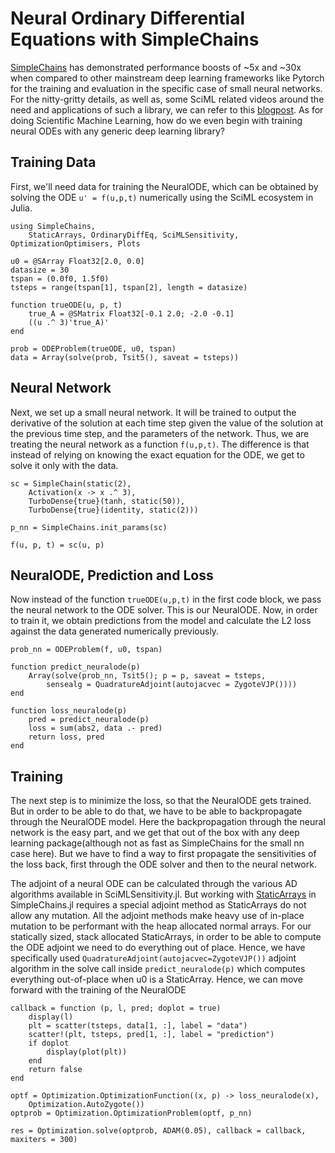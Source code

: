 # Neural Ordinary Differential Equations with SimpleChains

[SimpleChains](https://github.com/PumasAI/SimpleChains.jl) has demonstrated performance boosts of ~5x and ~30x when compared to other mainstream deep learning frameworks like Pytorch for the training and evaluation in the specific case of small neural networks. For the nitty-gritty details, as well as, some SciML related videos around the need and applications of such a library, we can refer to this [blogpost](https://julialang.org/blog/2022/04/simple-chains/). As for doing Scientific Machine Learning, how do we even begin with training neural ODEs with any generic deep learning library?

## Training Data

First, we'll need data for training the NeuralODE, which can be obtained by solving the ODE `u' = f(u,p,t)` numerically using the SciML ecosystem in Julia.

```@example sc_neuralode
using SimpleChains,
    StaticArrays, OrdinaryDiffEq, SciMLSensitivity, OptimizationOptimisers, Plots

u0 = @SArray Float32[2.0, 0.0]
datasize = 30
tspan = (0.0f0, 1.5f0)
tsteps = range(tspan[1], tspan[2], length = datasize)

function trueODE(u, p, t)
    true_A = @SMatrix Float32[-0.1 2.0; -2.0 -0.1]
    ((u .^ 3)'true_A)'
end

prob = ODEProblem(trueODE, u0, tspan)
data = Array(solve(prob, Tsit5(), saveat = tsteps))
```

## Neural Network

Next, we set up a small neural network. It will be trained to output the derivative of the solution at each time step given the value of the solution at the previous time step, and the parameters of the network. Thus, we are treating the neural network as a function `f(u,p,t)`. The difference is that instead of relying on knowing the exact equation for the ODE, we get to solve it only with the data.

```@example sc_neuralode
sc = SimpleChain(static(2),
    Activation(x -> x .^ 3),
    TurboDense{true}(tanh, static(50)),
    TurboDense{true}(identity, static(2)))

p_nn = SimpleChains.init_params(sc)

f(u, p, t) = sc(u, p)
```

## NeuralODE, Prediction and Loss

Now instead of the function `trueODE(u,p,t)` in the first code block, we pass the neural network to the ODE solver. This is our NeuralODE. Now, in order to train it, we obtain predictions from the model and calculate the L2 loss against the data generated numerically previously.

```@example sc_neuralode
prob_nn = ODEProblem(f, u0, tspan)

function predict_neuralode(p)
    Array(solve(prob_nn, Tsit5(); p = p, saveat = tsteps,
        sensealg = QuadratureAdjoint(autojacvec = ZygoteVJP())))
end

function loss_neuralode(p)
    pred = predict_neuralode(p)
    loss = sum(abs2, data .- pred)
    return loss, pred
end
```

## Training

The next step is to minimize the loss, so that the NeuralODE gets trained. But in order to be able to do that, we have to be able to backpropagate through the NeuralODE model. Here the backpropagation through the neural network is the easy part, and we get that out of the box with any deep learning package(although not as fast as SimpleChains for the small nn case here). But we have to find a way to first propagate the sensitivities of the loss back, first through the ODE solver and then to the neural network.

The adjoint of a neural ODE can be calculated through the various AD algorithms available in SciMLSensitivity.jl. But working with [StaticArrays](https://docs.sciml.ai/StaticArrays/stable/) in SimpleChains.jl requires a special adjoint method as StaticArrays do not allow any mutation. All the adjoint methods make heavy use of in-place mutation to be performant with the heap allocated normal arrays. For our statically sized, stack allocated StaticArrays, in order to be able to compute the ODE adjoint we need to do everything out of place. Hence, we have specifically used `QuadratureAdjoint(autojacvec=ZygoteVJP())` adjoint algorithm in the solve call inside `predict_neuralode(p)` which computes everything out-of-place when u0 is a StaticArray. Hence, we can move forward with the training of the NeuralODE

```@example sc_neuralode
callback = function (p, l, pred; doplot = true)
    display(l)
    plt = scatter(tsteps, data[1, :], label = "data")
    scatter!(plt, tsteps, pred[1, :], label = "prediction")
    if doplot
        display(plot(plt))
    end
    return false
end

optf = Optimization.OptimizationFunction((x, p) -> loss_neuralode(x),
    Optimization.AutoZygote())
optprob = Optimization.OptimizationProblem(optf, p_nn)

res = Optimization.solve(optprob, ADAM(0.05), callback = callback, maxiters = 300)
```

